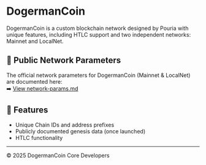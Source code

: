 # DogermanCoin

DogermanCoin is a custom blockchain network designed by Pouria with unique features, including HTLC support and two independent networks: Mainnet and LocalNet.

## 📜 Public Network Parameters
The official network parameters for DogermanCoin (Mainnet & LocalNet) are documented here:  
➡️ [View network-params.md](docs/network-params.md)

## 🚀 Features
- Unique Chain IDs and address prefixes
- Publicly documented genesis data (once launched)
- HTLC functionality

---

© 2025 DogermanCoin Core Developers
